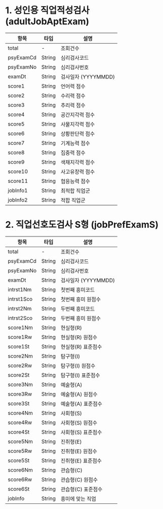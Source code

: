 

# 1. 성인용 직업적성검사 (adultJobAptExam)

| 항목        | 타입     | 설명              |
| --------- | ------ | --------------- |
| total     | -      | 조회건수            |
| psyExamCd | String | 심리검사코드          |
| psyExamNo | String | 심리검사번호          |
| examDt    | String | 검사일자 (YYYYMMDD) |
| score1    | String | 언어력 점수          |
| score2    | String | 수리력 점수          |
| score3    | String | 추리력 점수          |
| score4    | String | 공간지각력 점수        |
| score5    | String | 사물지각력 점수        |
| score6    | String | 상황판단력 점수        |
| score7    | String | 기계능력 점수         |
| score8    | String | 집중력 점수          |
| score9    | String | 색채지각력 점수        |
| score10   | String | 사고유창력 점수        |
| score11   | String | 협응능력 점수         |
| jobInfo1  | String | 최적합 직업군         |
| jobInfo2  | String | 적합 직업군          |

# 2. 직업선호도검사 S형 (jobPrefExamS)

| 항목         | 타입     | 설명              |
| ---------- | ------ | --------------- |
| total      | -      | 조회건수            |
| psyExamCd  | String | 심리검사코드          |
| psyExamNo  | String | 심리검사번호          |
| examDt     | String | 검사일자 (YYYYMMDD) |
| intrst1Nm  | String | 첫번째 흥미코드        |
| intrst1Sco | String | 첫번째 흥미 원점수      |
| intrst2Nm  | String | 두번째 흥미코드        |
| intrst2Sco | String | 두번째 흥미 원점수      |
| score1Nm   | String | 현실형(R)          |
| score1Rw   | String | 현실형(R) 원점수      |
| score1St   | String | 현실형(R) 표준점수     |
| score2Nm   | String | 탐구형(I)          |
| score2Rw   | String | 탐구형(I) 원점수      |
| score2St   | String | 탐구형(I) 표준점수     |
| score3Nm   | String | 예술형(A)          |
| score3Rw   | String | 예술형(A) 원점수      |
| score3St   | String | 예술형(A) 표준점수     |
| score4Nm   | String | 사회형(S)          |
| score4Rw   | String | 사회형(S) 원점수      |
| score4St   | String | 사회형(S) 표준점수     |
| score5Nm   | String | 진취형(E)          |
| score5Rw   | String | 진취형(E) 원점수      |
| score5St   | String | 진취형(E) 표준점수     |
| score6Nm   | String | 관습형(C)          |
| score6Rw   | String | 관습형(C) 원점수      |
| score6St   | String | 관습형(C) 표준점수     |
| jobInfo    | String | 흥미에 맞는 직업       |